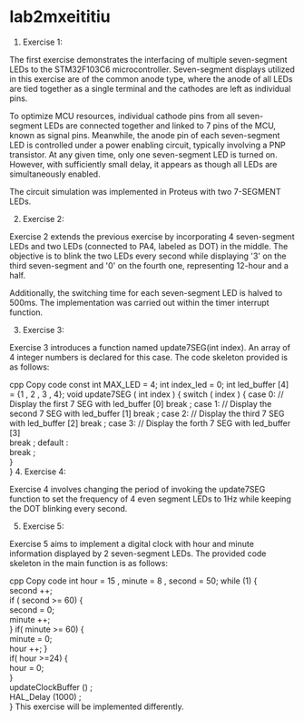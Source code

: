 # lab2mxeititiu
1. Exercise 1:

The first exercise demonstrates the interfacing of multiple seven-segment LEDs to the STM32F103C6 microcontroller. Seven-segment displays utilized in this exercise are of the common anode type, where the anode of all LEDs are tied together as a single terminal and the cathodes are left as individual pins.

To optimize MCU resources, individual cathode pins from all seven-segment LEDs are connected together and linked to 7 pins of the MCU, known as signal pins. Meanwhile, the anode pin of each seven-segment LED is controlled under a power enabling circuit, typically involving a PNP transistor. At any given time, only one seven-segment LED is turned on. However, with sufficiently small delay, it appears as though all LEDs are simultaneously enabled.

The circuit simulation was implemented in Proteus with two 7-SEGMENT LEDs.

2. Exercise 2:

Exercise 2 extends the previous exercise by incorporating 4 seven-segment LEDs and two LEDs (connected to PA4, labeled as DOT) in the middle. The objective is to blink the two LEDs every second while displaying '3' on the third seven-segment and '0' on the fourth one, representing 12-hour and a half.

Additionally, the switching time for each seven-segment LED is halved to 500ms. The implementation was carried out within the timer interrupt function.

3. Exercise 3:

Exercise 3 introduces a function named update7SEG(int index). An array of 4 integer numbers is declared for this case. The code skeleton provided is as follows:

cpp
Copy code
const int MAX_LED = 4;
int index_led = 0;
int led_buffer [4] = {1 , 2 , 3 , 4};
void update7SEG ( int index ) {
    switch ( index ) {
        case 0:
            // Display the first 7 SEG with led_buffer [0]
            break ;
        case 1:
            // Display the second 7 SEG with led_buffer [1]
            break ;
        case 2:
            // Display the third 7 SEG with led_buffer [2]
            break ;
        case 3:
            // Display the forth 7 SEG with led_buffer [3]                
            break ;
        default :            
            break ;                
    }        
}
4. Exercise 4:

Exercise 4 involves changing the period of invoking the update7SEG function to set the frequency of 4 even segment LEDs to 1Hz while keeping the DOT blinking every second.

5. Exercise 5:

Exercise 5 aims to implement a digital clock with hour and minute information displayed by 2 seven-segment LEDs. The provided code skeleton in the main function is as follows:

cpp
Copy code
int hour = 15 , minute = 8 , second = 50;
while (1) {      
    second ++;       
    if ( second >= 60) {    
        second = 0;            
        minute ++;            
    }
    if( minute >= 60) {        
        minute = 0;            
        hour ++;
    }        
    if( hour >=24) {        
        hour = 0;        
    }        
    updateClockBuffer () ;       
    HAL_Delay (1000) ;        
}
This exercise will be implemented differently.

